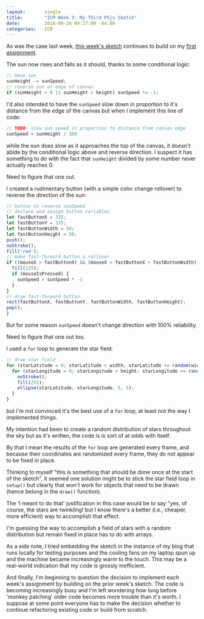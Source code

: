 ```yaml
---
layout:       single
title:        "ICM Week 3: My Third P5js Sketch"
date:         2018-09-24 09:27:09 -04:00
categories:   ICM
---
```


As was the case last week, [this week's sketch](https://editor.p5js.org/nopivnick/sketches/BkDS_fSK7) continues to build on my [first assignment](https://editor.p5js.org/nopivnick/sketches/S1hqLOEum).

The sun now rises and falls as it should, thanks to some conditional logic:

```javascript
// move sun
sunHeight -= sunSpeed;
// reverse sun at edge of canvas
if (sunHeight < 0 || sunHeight > height) sunSpeed *= -1;
```

I'd also intended to have the `sunSpeed` slow down in proportion to it's distance from the edge of the canvas but when I implement this line of code:

```javascript
// TODO: slow sun speed in proportion to distance from canvas edge
sunSpeed = sunHeight / 100
```
while the sun does slow as it approaches the top of the canvas, it doesn't abide by the conditional logic above and reverse direction. I suspect it has something to do with the fact that `sunHeight` divided by some number never actually reaches 0.

Need to figure that one out.

I created a rudimentary button (with a simple color change rollover) to reverse the direction of the sun:

```javascript
// button to reverse sunSpeed
// declare and assign button variables
let fastButtonX = 335;
let fastButtonY = 335;
let fastButtonWidth = 50;
let fastButtonHeight = 50;
push();
noStroke();
fill('red');
// make fast-forward button a rollover
if ((mouseX > fastButtonX) && (mouseX < fastButtonX + fastButtonWidth) && (mouseY > fastButtonY) && (mouseY < fastButtonY + fastButtonHeight)) {
  fill(125);
  if (mouseIsPressed) {
    sunSpeed = sunSpeed * -1
  }
}
// draw fast-forward button
rect(fastButtonX, fastButtonY, fastButtonWidth, fastButtonHeight);
pop();
}
```

But for some reason `sunSpeed` doesn't change direction with 100% reliability.

Need to figure that one out too.

I used a `for` loop to generate the star field:

```javascript
// draw star field
for (starLatitude = 0; starLatitude < width; starLatitude += random(width)) {
  for (starLongitude = 0; starLongitude < height; starLongitude += random(height)) {
    noStroke();
    fill(255);
    ellipse(starLatitude, starLongitude, 5, 5);
  }
}
```

but I'm not convinced it's the best use of a `for` loop, at least not the way I implemented things.

My intention had been to create a random distribution of stars throughout the sky but as it's written, the code is is sort of at odds with itself.

By that I mean the results of the `for` loop are generated every frame, and because their coordinates are randomized every frame, they do not appear to be fixed in place.

Thinking to myself "this is something that should be done once at the start of the sketch", it seemed one solution might be to stick the star field loop in `setup()` but clearly that won't work for objects that need to be drawn (hence belong in the `draw()` function).

The 'I meant to do that' justification in this case would be to say "yes, of course, the stars are twinkling! but I know there's a better (i.e., cheaper, more efficient) way to accomplish that effect.

I'm guessing the way to accomplish a field of stars with a random distribution but remain fixed in place has to do with arrays.

As a side note, I tried embedding the sketch in the instance of my blog that runs locally for testing purposes and the cooling fans on my laptop spun up and the machine became increasingly warm to the touch. This may be a real-world indication that my code is grossly inefficient.

And finally, I'm beginning to question the decision to implement each week's assignment by building on the prior week's sketch. The code is becoming increasingly busy and I'm left wondering how long before 'monkey patching' older code becomes more trouble than it's worth. I suppose at some point everyone has to make the decision whether to continue refactoring existing code or build from scratch.

